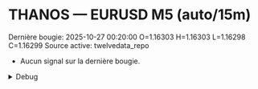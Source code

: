 # THANOS — EURUSD M5 (auto/15m)
Dernière bougie: 2025-10-27 00:20:00  O=1.16303  H=1.16303  L=1.16298  C=1.16299
Source active: twelvedata_repo

- Aucun signal sur la dernière bougie.

<details><summary>Debug</summary>

- TD_API_KEY manquant.

</details>